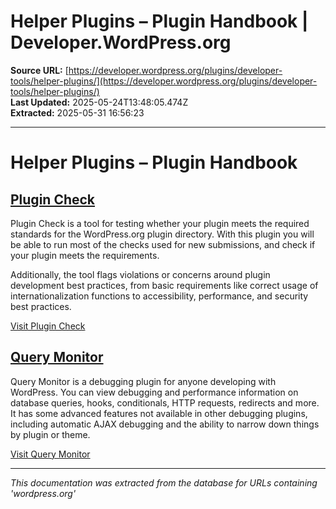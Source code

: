 # Helper Plugins – Plugin Handbook | Developer.WordPress.org

**Source URL:** [https://developer.wordpress.org/plugins/developer-tools/helper-plugins/](https://developer.wordpress.org/plugins/developer-tools/helper-plugins/)  
**Last Updated:** 2025-05-24T13:48:05.474Z  
**Extracted:** 2025-05-31 16:56:23

---

# Helper Plugins – Plugin Handbook

## [Plugin Check](#plugin-check)

Plugin Check is a tool for testing whether your plugin meets the required standards for the WordPress.org plugin directory. With this plugin you will be able to run most of the checks used for new submissions, and check if your plugin meets the requirements.

Additionally, the tool flags violations or concerns around plugin development best practices, from basic requirements like correct usage of internationalization functions to accessibility, performance, and security best practices.

[Visit Plugin Check](https://wordpress.org/plugins/plugin-check/)

## [Query Monitor](#query-monitor)

Query Monitor is a debugging plugin for anyone developing with WordPress. You can view debugging and performance information on database queries, hooks, conditionals, HTTP requests, redirects and more. It has some advanced features not available in other debugging plugins, including automatic AJAX debugging and the ability to narrow down things by plugin or theme.

[Visit Query Monitor](https://wordpress.org/plugins/query-monitor/)

---

*This documentation was extracted from the database for URLs containing 'wordpress.org'*
